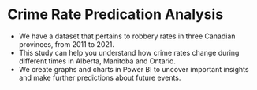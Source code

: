 # Crime Rate Predication Analysis
- We have a dataset that pertains to robbery rates in three Canadian provinces, from 2011 to 2021. 
- This study can help you understand how crime rates change during different times in Alberta, Manitoba and Ontario.
- We create graphs and charts in Power BI to uncover important insights and make further predictions about future events.
